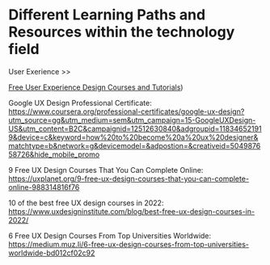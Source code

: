 # Different Learning Paths and Resources within the technology field

User Exerience >>

[Free User Experience Design Courses and Tutorials](https://www.udemy.com/topic/user-experience-design/free/))

Google UX Design Professional Certificate: https://www.coursera.org/professional-certificates/google-ux-design?utm_source=gg&utm_medium=sem&utm_campaign=15-GoogleUXDesign-US&utm_content=B2C&campaignid=12512630840&adgroupid=118346521919&device=c&keyword=how%20to%20become%20a%20ux%20designer&matchtype=b&network=g&devicemodel=&adpostion=&creativeid=504987658726&hide_mobile_promo

9 Free UX Design Courses That You Can Complete Online: https://uxplanet.org/9-free-ux-design-courses-that-you-can-complete-online-988314816f76

10 of the best free UX design courses in 2022: https://www.uxdesigninstitute.com/blog/best-free-ux-design-courses-in-2022/

6 Free UX Design Courses From Top Universities Worldwide: https://medium.muz.li/6-free-ux-design-courses-from-top-universities-worldwide-bd012cf02c92
